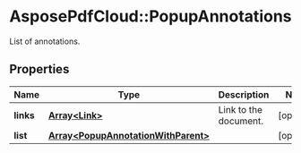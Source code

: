 # AsposePdfCloud::PopupAnnotations
List of annotations.

## Properties
Name | Type | Description | Notes
------------ | ------------- | ------------- | -------------
**links** | [**Array&lt;Link&gt;**](Link.md) | Link to the document. | [optional] 
**list** | [**Array&lt;PopupAnnotationWithParent&gt;**](PopupAnnotationWithParent.md) |  | [optional] 


